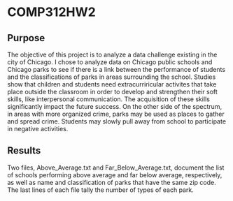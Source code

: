 # COMP312HW2
## Purpose
The objective of this project is to analyze a data challenge existing in the city of Chicago. I chose to analyze data on Chicago public schools and Chicago parks to see if there is a link between the performance of students and the classifications of parks in areas surrounding the school. Studies show that children and students need extracurriricular activites that take place outside the classroom in order to develop and strengthen their soft skills, like interpersonal communication. The acquisition of these skills significantly impact the future success. On the other side of the spectrum, in areas with more organized crime, parks may be used as places to gather and spread crime. Students may slowly pull away from school to participate in negative activities. 

## Results
Two files, Above_Average.txt and Far_Below_Average.txt, document the list of schools performing above average and far below average, respectively, as well as name and classification of parks that have the same zip code. The last lines of each file tally the number of types of each park. 

